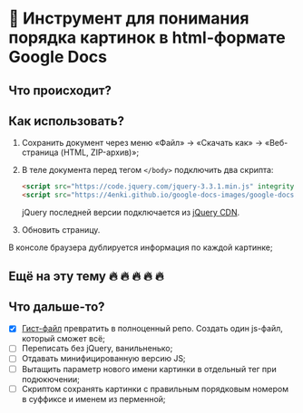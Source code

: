 # 📑 Инструмент для понимания порядка картинок в html-формате Google Docs

## Что происходит?

## Как использовать?

1. Сохранить документ через меню «Файл» → «Скачать как» → «Веб-страница (HTML, ZIP-архив)»;
1. В теле документа перед тегом `</body>` подключить два скрипта:

   ```html
   <script src="https://code.jquery.com/jquery-3.3.1.min.js" integrity="sha256-FgpCb/KJQlLNfOu91ta32o/NMZxltwRo8QtmkMRdAu8=" crossorigin="anonymous"></script>
   <script src="https://4enki.github.io/google-docs-images/google-docs-images.js"></script>
   ```

   jQuery последней версии подключается из [jQuery CDN](https://code.jquery.com/).
1. Обновить страницу.

В консоле браузера дублируется информация по каждой картинке;

## Ещё на эту тему 🔥 🔥 🔥 🔥 🔥

## Что дальше-то?

- [x] [Гист-файл](https://gist.github.com/4enki/441700b964e85bbca1c3d50f53887b79) превратить в полноценный репо. Создать один js-файл, который сможет всё;
- [ ] Переписать без jQuery, ванильненько;
- [ ] Отдавать минифицированную версию JS;
- [ ] Вытащить параметр нового имени картинки в отдельный тег при подюкючении;
- [ ] Скриптом сохранять картинки с правильным порядковым номером в суффиксе и именем из перменной;
